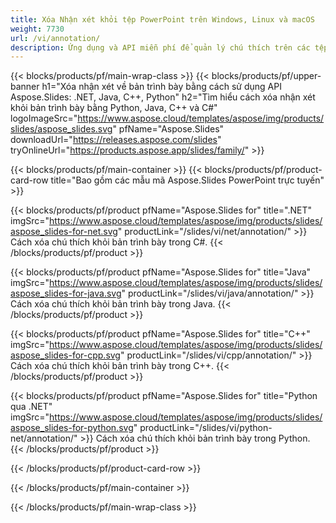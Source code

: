 ```yaml
---
title: Xóa Nhận xét khỏi tệp PowerPoint trên Windows, Linux và macOS
weight: 7730
url: /vi/annotation/
description: Ứng dụng và API miễn phí để quản lý chú thích trên các tệp PowerPoint như PPT, PPTX, PPS, POT, PPSX, PPTM, PPSM, POTX, POTM và ODP
---
```


{{< blocks/products/pf/main-wrap-class >}}
{{< blocks/products/pf/upper-banner h1="Xóa nhận xét về bản trình bày bằng cách sử dụng API Aspose.Slides: .NET, Java, C++, Python" h2="Tìm hiểu cách xóa nhận xét khỏi bản trình bày bằng Python, Java, C++ và C#" logoImageSrc="https://www.aspose.cloud/templates/aspose/img/products/slides/aspose_slides.svg" pfName="Aspose.Slides" downloadUrl="https://releases.aspose.com/slides" tryOnlineUrl="https://products.aspose.app/slides/family/" >}}

{{< blocks/products/pf/main-container >}}
{{< blocks/products/pf/product-card-row title="Bao gồm các mẫu mã Aspose.Slides PowerPoint trực tuyến" >}}

{{< blocks/products/pf/product pfName="Aspose.Slides for" title=".NET" imgSrc="https://www.aspose.cloud/templates/aspose/img/products/slides/aspose_slides-for-net.svg" productLink="/slides/vi/net/annotation/" >}}
Cách xóa chú thích khỏi bản trình bày trong C#.
{{< /blocks/products/pf/product >}}

{{< blocks/products/pf/product pfName="Aspose.Slides for" title="Java" imgSrc="https://www.aspose.cloud/templates/aspose/img/products/slides/aspose_slides-for-java.svg" productLink="/slides/vi/java/annotation/" >}}
Cách xóa chú thích khỏi bản trình bày trong Java.
{{< /blocks/products/pf/product >}}

{{< blocks/products/pf/product pfName="Aspose.Slides for" title="C++" imgSrc="https://www.aspose.cloud/templates/aspose/img/products/slides/aspose_slides-for-cpp.svg" productLink="/slides/vi/cpp/annotation/" >}}
Cách xóa chú thích khỏi bản trình bày trong C++.
{{< /blocks/products/pf/product >}}

{{< blocks/products/pf/product pfName="Aspose.Slides for" title="Python qua .NET" imgSrc="https://www.aspose.cloud/templates/aspose/img/products/slides/aspose_slides-for-python.svg" productLink="/slides/vi/python-net/annotation/" >}}
Cách xóa chú thích khỏi bản trình bày trong Python.
{{< /blocks/products/pf/product >}}

{{< /blocks/products/pf/product-card-row >}}

{{< /blocks/products/pf/main-container >}}

{{< /blocks/products/pf/main-wrap-class >}}